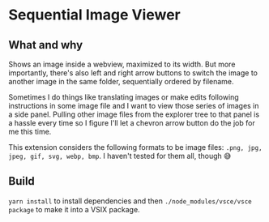 # Sequential Image Viewer

## What and why

Shows an image inside a webview, maximized to its width. But more importantly, there's also left and right arrow buttons to switch the image to another image in the same folder, sequentially ordered by filename.

Sometimes I do things like translating images or make edits following instructions in some image file and I want to view those series of images in a side panel. Pulling other image files from the explorer tree to that panel is a hassle every time so I figure I'll let a chevron arrow button do the job for me this time.

This extension considers the following formats to be image files: ```.png, jpg, jpeg, gif, svg, webp, bmp```. I haven't tested for them all, though 😅

## Build
```yarn install``` to install dependencies and then ```./node_modules/vsce/vsce package``` to make it into a VSIX package.